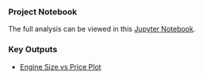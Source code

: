 ### Project Notebook
The full analysis can be viewed in this [Jupyter Notebook](notebooks/eda_used_cars.ipynb).

### Key Outputs
- [Engine Size vs Price Plot](notebooks/engine_size_vs_price.png)
